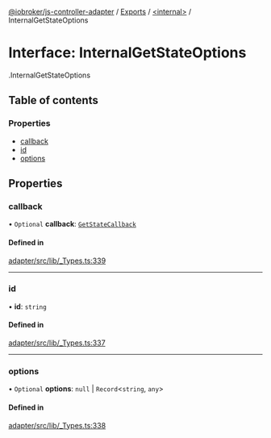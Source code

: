 [@iobroker/js-controller-adapter](../README.md) / [Exports](../modules.md) / [<internal\>](../modules/internal_.md) / InternalGetStateOptions

# Interface: InternalGetStateOptions

[<internal>](../modules/internal_.md).InternalGetStateOptions

## Table of contents

### Properties

- [callback](internal_.InternalGetStateOptions.md#callback)
- [id](internal_.InternalGetStateOptions.md#id)
- [options](internal_.InternalGetStateOptions.md#options)

## Properties

### callback

• `Optional` **callback**: [`GetStateCallback`](../modules/internal_.md#getstatecallback)

#### Defined in

[adapter/src/lib/_Types.ts:339](https://github.com/ioBroker/ioBroker.js-controller/blob/57263052/packages/adapter/src/lib/_Types.ts#L339)

___

### id

• **id**: `string`

#### Defined in

[adapter/src/lib/_Types.ts:337](https://github.com/ioBroker/ioBroker.js-controller/blob/57263052/packages/adapter/src/lib/_Types.ts#L337)

___

### options

• `Optional` **options**: ``null`` \| `Record`<`string`, `any`\>

#### Defined in

[adapter/src/lib/_Types.ts:338](https://github.com/ioBroker/ioBroker.js-controller/blob/57263052/packages/adapter/src/lib/_Types.ts#L338)

